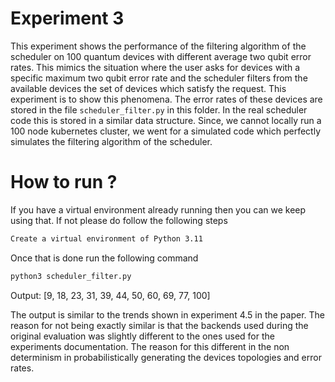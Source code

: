 # Experiment 3

This experiment shows the performance of the filtering algorithm of the scheduler on 100 quantum devices with different average two qubit error rates. This mimics the situation where the user asks for devices with a specific maximum two qubit error rate and the scheduler filters from the available devices the set of devices which satisfy the request. This experiment is to show this phenomena. The error rates of these devices are stored in the file `scheduler_filter.py` in this folder. In the real scheduler code this is stored in a similar data structure. Since, we cannot locally run a 100 node kubernetes cluster, we went for a simulated code which perfectly simulates the filtering algorithm of the scheduler.

# How to run ?

If you have a virtual environment already running then you can we keep using that. If not please do follow the following steps

```bash
Create a virtual environment of Python 3.11
```

Once that is done run the following command

```bash
python3 scheduler_filter.py
```

Output: [9, 18, 23, 31, 39, 44, 50, 60, 69, 77, 100]

The output is similar to the trends shown in experiment 4.5 in the paper. The reason for not being exactly similar is that the backends used during the original evaluation was slightly different to the ones used for the experiments documentation. The reason for this different in the non determinism in probabilistically generating the devices topologies and error rates.
